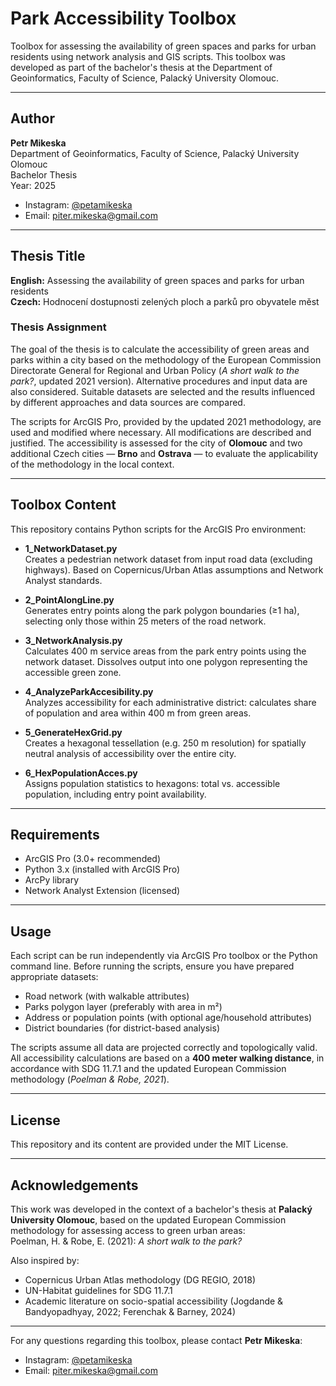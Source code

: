 # Park Accessibility Toolbox

Toolbox for assessing the availability of green spaces and parks for urban residents using network analysis and GIS scripts. This toolbox was developed as part of the bachelor's thesis at the Department of Geoinformatics, Faculty of Science, Palacký University Olomouc.

---

## Author
**Petr Mikeska**  
Department of Geoinformatics, Faculty of Science, Palacký University Olomouc  
Bachelor Thesis  
Year: 2025  

- Instagram: [@petamikeska](https://www.instagram.com/petamikeska)  
- Email: piter.mikeska@gmail.com

---

## Thesis Title
**English:** Assessing the availability of green spaces and parks for urban residents  
**Czech:** Hodnocení dostupnosti zelených ploch a parků pro obyvatele měst

### Thesis Assignment
The goal of the thesis is to calculate the accessibility of green areas and parks within a city based on the methodology of the European Commission Directorate General for Regional and Urban Policy (*A short walk to the park?*, updated 2021 version). Alternative procedures and input data are also considered. Suitable datasets are selected and the results influenced by different approaches and data sources are compared.  

The scripts for ArcGIS Pro, provided by the updated 2021 methodology, are used and modified where necessary. All modifications are described and justified. The accessibility is assessed for the city of **Olomouc** and two additional Czech cities — **Brno** and **Ostrava** — to evaluate the applicability of the methodology in the local context.

---

## Toolbox Content
This repository contains Python scripts for the ArcGIS Pro environment:

- **1_NetworkDataset.py**  
  Creates a pedestrian network dataset from input road data (excluding highways). Based on Copernicus/Urban Atlas assumptions and Network Analyst standards.

- **2_PointAlongLine.py**  
  Generates entry points along the park polygon boundaries (≥1 ha), selecting only those within 25 meters of the road network.

- **3_NetworkAnalysis.py**  
  Calculates 400 m service areas from the park entry points using the network dataset. Dissolves output into one polygon representing the accessible green zone.

- **4_AnalyzeParkAccesibility.py**  
  Analyzes accessibility for each administrative district: calculates share of population and area within 400 m from green areas.

- **5_GenerateHexGrid.py**  
  Creates a hexagonal tessellation (e.g. 250 m resolution) for spatially neutral analysis of accessibility over the entire city.

- **6_HexPopulationAcces.py**  
  Assigns population statistics to hexagons: total vs. accessible population, including entry point availability.

---

## Requirements
- ArcGIS Pro (3.0+ recommended)
- Python 3.x (installed with ArcGIS Pro)
- ArcPy library
- Network Analyst Extension (licensed)

---

## Usage
Each script can be run independently via ArcGIS Pro toolbox or the Python command line. Before running the scripts, ensure you have prepared appropriate datasets:

- Road network (with walkable attributes)
- Parks polygon layer (preferably with area in m²)
- Address or population points (with optional age/household attributes)
- District boundaries (for district-based analysis)

The scripts assume all data are projected correctly and topologically valid. All accessibility calculations are based on a **400 meter walking distance**, in accordance with SDG 11.7.1 and the updated European Commission methodology (*Poelman & Robe, 2021*).

---

## License
This repository and its content are provided under the MIT License.

---

## Acknowledgements
This work was developed in the context of a bachelor's thesis at **Palacký University Olomouc**, based on the updated European Commission methodology for assessing access to green urban areas:  
Poelman, H. & Robe, E. (2021): *A short walk to the park?*

Also inspired by:
- Copernicus Urban Atlas methodology (DG REGIO, 2018)  
- UN-Habitat guidelines for SDG 11.7.1  
- Academic literature on socio-spatial accessibility (Jogdande & Bandyopadhyay, 2022; Ferenchak & Barney, 2024)

---

For any questions regarding this toolbox, please contact **Petr Mikeska**:  
- Instagram: [@petamikeska](https://www.instagram.com/petamikeska)  
- Email: piter.mikeska@gmail.com
